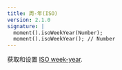 ```yaml
---
title: 周-年(ISO)
version: 2.1.0
signature: |
  moment().isoWeekYear(Number);
  moment().isoWeekYear(); // Number
---
```



获取和设置 [ISO week-year](https://en.wikipedia.org/wiki/ISO_week_date).
